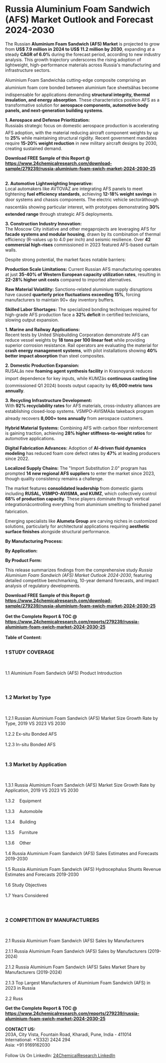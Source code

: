 <h1>Russia Aluminium Foam Sandwich (AFS) Market Outlook and Forecast 2024-2030</h1><p>The Russian <strong>Aluminium Foam Sandwich (AFS) Market</strong> is projected to grow from <strong>US$ 7.9 million in 2024 to US$ 11.2 million by 2030</strong>, expanding at a steady <strong>CAGR of 6.0%</strong> during the forecast period, according to new industry analysis. This growth trajectory underscores the rising adoption of lightweight, high-performance materials across Russia's manufacturing and infrastructure sectors.</p><p>Aluminium Foam Sandwichâa cutting-edge composite comprising an aluminium foam core bonded between aluminium face sheetsâhas become indispensable for applications demanding <strong>structural integrity, thermal insulation, and energy absorption</strong>. These characteristics position AFS as a transformative solution for <strong>aerospace components, automotive body panels, and next-generation building systems</strong>.</p><p><strong>1. Aerospace and Defense Prioritization:</strong><br>
Russiaâs strategic focus on domestic aerospace production is accelerating AFS adoption, with the material reducing aircraft component weights by up to <strong>25%</strong> while maintaining structural rigidity. Recent government mandates require <strong>15-20% weight reduction</strong> in new military aircraft designs by 2030, creating sustained demand.</p><div><b>Download FREE Sample of this Report @ 
            <a href="https://www.24chemicalresearch.com/download-sample/279239/russia-aluminium-foam-swich-market-2024-2030-25">
            https://www.24chemicalresearch.com/download-sample/279239/russia-aluminium-foam-swich-market-2024-2030-25</a></b></div><br><p><strong>2. Automotive Lightweighting Imperative:</strong><br>
Local automakers like AVTOVAZ are integrating AFS panels to meet tightening <strong>fuel efficiency standards</strong>, achieving <strong>12-18% weight savings</strong> in door systems and chassis components. The electric vehicle sectorâthough nascentâis showing particular interest, with prototypes demonstrating <strong>30% extended range</strong> through strategic AFS deployments.</p><p><strong>3. Construction Industry Innovation:</strong><br>
The Moscow City initiative and other megaprojects are leveraging AFS for <strong>facade systems and modular housing</strong>, drawn by its combination of thermal efficiency (R-values up to 4.0 per inch) and seismic resilience. Over <strong>42 commercial high-rises</strong> commissioned in 2023 featured AFS-based curtain walls.</p><p>Despite strong potential, the market faces notable barriers:</p><p><strong>Production Scale Limitations:</strong> Current Russian AFS manufacturing operates at just <strong>35-40% of Western European capacity utilization rates</strong>, resulting in <strong>22-28% higher unit costs</strong> compared to imported alternatives.</p><p><strong>Raw Material Volatility:</strong> Sanctions-related aluminium supply disruptions have caused <strong>quarterly price fluctuations exceeding 15%</strong>, forcing manufacturers to maintain 90+ day inventory buffers.</p><p><strong>Skilled Labor Shortages:</strong> The specialized bonding techniques required for high-grade AFS production face a <strong>32% deficit</strong> in certified technicians, slowing output expansion.</p><p><strong>1. Marine and Railway Applications:</strong><br>
Recent tests by United Shipbuilding Corporation demonstrate AFS can reduce vessel weights by <strong>18 tons per 100 linear feet</strong> while providing superior corrosion resistance. Rail operators are evaluating the material for <strong>crash energy management systems</strong>, with pilot installations showing <strong>40% better impact absorption</strong> than steel composites.</p><p><strong>2. Domestic Production Expansion:</strong><br>
RUSALâs new <strong>foaming agent synthesis facility</strong> in Krasnoyarsk reduces import dependence for key inputs, while KUMZâs <strong>continuous casting line</strong> (commissioned Q1 2024) boosts output capacity by <strong>65,000 metric tons annually</strong>.</p><p><strong>3. Recycling Infrastructure Development:</strong><br>
With <strong>92% recyclability rates</strong> for AFS materials, cross-industry alliances are establishing closed-loop systems. VSMPO-AVISMAâs takeback program already recovers <strong>8,000+ tons annually</strong> from aerospace customers.</p><p><strong>Hybrid Material Systems:</strong> Combining AFS with carbon fiber reinforcement is gaining traction, achieving <strong>28% higher stiffness-to-weight ratios</strong> for automotive applications.</p><p><strong>Digital Fabrication Advances:</strong> Adoption of <strong>AI-driven fluid dynamics modeling</strong> has reduced foam core defect rates by <strong>47%</strong> at leading producers since 2022.</p><p><strong>Localized Supply Chains:</strong> The "Import Substitution 2.0" program has prompted <strong>14 new regional AFS suppliers</strong> to enter the market since 2023, though quality consistency remains a challenge.</p><p>The market features <strong>consolidated leadership</strong> from domestic giants including <strong>RUSAL, VSMPO-AVISMA, and KUMZ</strong>, which collectively control <strong>68% of production capacity</strong>. These players dominate through vertical integrationâcontrolling everything from aluminium smelting to finished panel fabrication.</p><p>Emerging specialists like <strong>Alumeta Group</strong> are carving niches in customized solutions, particularly for architectural applications requiring <strong>aesthetic surface finishes</strong> alongside structural performance.</p><p><strong>By Manufacturing Process:</strong></p><p><strong>By Application:</strong></p><p><strong>By Product Form:</strong></p><p>This release summarizes findings from the comprehensive study <em>Russia Aluminium Foam Sandwich (AFS) Market Outlook 2024-2030</em>, featuring detailed competitive benchmarking, 10-year demand forecasts, and impact analysis of regulatory developments.</p><div><b>Download FREE Sample of this Report @ 
            <a href="https://www.24chemicalresearch.com/download-sample/279239/russia-aluminium-foam-swich-market-2024-2030-25">
            https://www.24chemicalresearch.com/download-sample/279239/russia-aluminium-foam-swich-market-2024-2030-25</a></b></div><br><div><b>Get the Complete Report & TOC @ 
            <a href="https://www.24chemicalresearch.com/reports/279239/russia-aluminium-foam-swich-market-2024-2030-25">
            https://www.24chemicalresearch.com/reports/279239/russia-aluminium-foam-swich-market-2024-2030-25</a></b></div><br>
            <b>Table of Content:</b><p><h2><span style="font-size:16px"><strong>1 STUDY COVERAGE</strong></span></h2><br />
<p>1.1 Aluminium Foam Sandwich (AFS) Product Introduction</p><br />
<h2><span style="font-size:16px"><strong>1.2 Market by Type</strong></span></h2><br />
<p>1.2.1 Russian Aluminium Foam Sandwich (AFS) Market Size Growth Rate by Type, 2019 VS 2023 VS 2030<br /><br />
1.2.2 Ex-situ Bonded AFS&nbsp;&nbsp; &nbsp;<br /><br />
1.2.3 In-situ Bonded AFS<br /><br />
<h2><span style="font-size:16px"><strong>1.3 Market by Application</strong></span></h2><br />
<p>1.3.1 Russia Aluminium Foam Sandwich (AFS) Market Size Growth Rate by Application, 2019 VS 2023 VS 2030<br /><br />
1.3.2&nbsp;&nbsp; &nbsp;Equipment<br /><br />
1.3.3&nbsp;&nbsp; &nbsp;Automobile<br /><br />
1.3.4&nbsp;&nbsp; &nbsp;Building<br /><br />
1.3.5&nbsp;&nbsp; &nbsp;Furniture<br /><br />
1.3.6&nbsp;&nbsp; &nbsp;Other<br /><br />
1.4 Russia Aluminium Foam Sandwich (AFS) Sales Estimates and Forecasts 2019-2030<br /><br />
1.5 Russia Aluminium Foam Sandwich (AFS) Hydrocephalus Shunts Revenue Estimates and Forecasts 2019-2030<br /><br />
1.6 Study Objectives<br /><br />
1.7 Years Considered</p><br />
<h2><span style="font-size:16px"><strong>2 COMPETITION BY MANUFACTURERS</strong></span></h2><br />
<p>2.1 Russia Aluminium Foam Sandwich (AFS) Sales by Manufacturers<br /><br />
2.1.1 Russia Aluminium Foam Sandwich (AFS) Sales by Manufacturers (2019-2024)<br /><br />
2.1.2 Russia Aluminium Foam Sandwich (AFS) Sales Market Share by Manufacturers (2019-2024)<br /><br />
2.1.3 Top Largest Manufacturers of Aluminium Foam Sandwich (AFS) in 2023 in Russia<br /><br />
2.2 Russ</p><div><b>Get the Complete Report & TOC @ 
            <a href="https://www.24chemicalresearch.com/reports/279239/russia-aluminium-foam-swich-market-2024-2030-25">
            https://www.24chemicalresearch.com/reports/279239/russia-aluminium-foam-swich-market-2024-2030-25</a></b></div><br><b>CONTACT US:</b><br>
            203A, City Vista, Fountain Road, Kharadi, Pune, India - 411014<br>
            International: +1(332) 2424 294<br>
            Asia: +91 9169162030 <br><br>
            Follow Us On LinkedIn: <a href="https://www.linkedin.com/company/24chemicalresearch/">24ChemicalResearch LinkedIn</a>